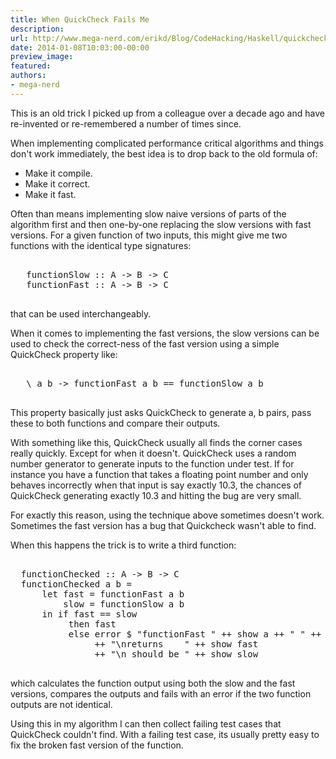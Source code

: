 ```yaml
---
title: When QuickCheck Fails Me
description:
url: http://www.mega-nerd.com/erikd/Blog/CodeHacking/Haskell/quickcheck_fail.html
date: 2014-01-08T10:03:00-00:00
preview_image:
featured:
authors:
- mega-nerd
---
```




<p>
This is an old trick I picked up from a colleague over a decade ago and have
re-invented or re-remembered a number of times since.
</p>

<p>
When implementing complicated performance critical algorithms and things
don't work immediately, the best idea is to drop back to the old formula of:
</p>

<ul>
<li>Make it compile.</li>
<li>Make it correct.</li>
<li>Make it fast.</li>
</ul>

<p>
Often than means implementing slow naive versions of parts of the algorithm
first and then one-by-one replacing the slow versions with fast versions.
For a given function of two inputs, this might give me two functions with the
identical type signatures:
</p>

<pre class="code">

   functionSlow :: A -&gt; B -&gt; C
   functionFast :: A -&gt; B -&gt; C

</pre>

<p>
that can be used interchangeably.
</p>

<p>
When it comes to implementing the fast versions, the slow versions can be used
to check the correct-ness of the fast version using a simple QuickCheck property
like:
</p>

<pre class="code">

   \ a b -&gt; functionFast a b == functionSlow a b

</pre>

<p>
This property basically just asks QuickCheck to generate a, b pairs, pass these
to both functions and compare their outputs.
</p>

<p>
With something like this, QuickCheck usually all finds the corner cases really
quickly.
Except for when it doesn't.
QuickCheck uses a random number generator to generate inputs to the function
under test.
If for instance you have a function that takes a floating point number and only
behaves incorrectly when that input is say exactly 10.3, the chances of QuickCheck
generating exactly 10.3 and hitting the bug are very small.
</p>

<p>
For exactly this reason, using the technique above sometimes doesn't work.
Sometimes the fast version has a bug that Quickcheck wasn't able to find.
</p>

<p>
When this happens the trick is to write a third function:
</p>

<pre class="code">

  functionChecked :: A -&gt; B -&gt; C
  functionChecked a b =
      let fast = functionFast a b
          slow = functionSlow a b
      in if fast == slow
           then fast
           else error $ &quot;functionFast &quot; ++ show a ++ &quot; &quot; ++ show b
                ++ &quot;\nreturns    &quot; ++ show fast
                ++ &quot;\n should be &quot; ++ show slow

</pre>

<p>
which calculates the function output using both the slow and the fast versions,
compares the outputs and fails with an error if the two function outputs are not
identical.
</p>


<p>
Using this in my algorithm I can then collect failing test cases that QuickCheck
couldn't find.
With a failing test case, its usually pretty easy to fix the broken fast
version of the function.
</p>


